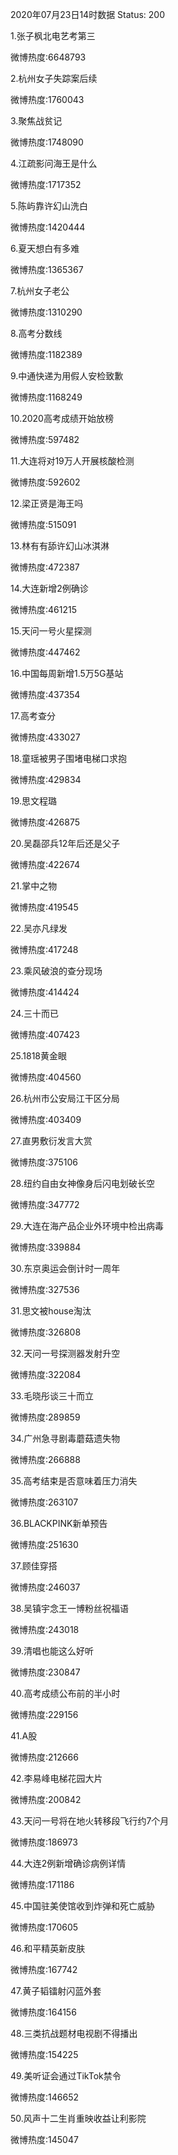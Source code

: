 2020年07月23日14时数据
Status: 200

1.张子枫北电艺考第三

微博热度:6648793

2.杭州女子失踪案后续

微博热度:1760043

3.聚焦战贫记

微博热度:1748090

4.江疏影问海王是什么

微博热度:1717352

5.陈屿靠许幻山洗白

微博热度:1420444

6.夏天想白有多难

微博热度:1365367

7.杭州女子老公

微博热度:1310290

8.高考分数线

微博热度:1182389

9.中通快递为用假人安检致歉

微博热度:1168249

10.2020高考成绩开始放榜

微博热度:597482

11.大连将对19万人开展核酸检测

微博热度:592602

12.梁正贤是海王吗

微博热度:515091

13.林有有舔许幻山冰淇淋

微博热度:472387

14.大连新增2例确诊

微博热度:461215

15.天问一号火星探测

微博热度:447462

16.中国每周新增1.5万5G基站

微博热度:437354

17.高考查分

微博热度:433027

18.童瑶被男子围堵电梯口求抱

微博热度:429834

19.思文程璐

微博热度:426875

20.吴磊邵兵12年后还是父子

微博热度:422674

21.掌中之物

微博热度:419545

22.吴亦凡绿发

微博热度:417248

23.乘风破浪的查分现场

微博热度:414424

24.三十而已

微博热度:407423

25.1818黄金眼

微博热度:404560

26.杭州市公安局江干区分局

微博热度:403409

27.直男敷衍发言大赏

微博热度:375106

28.纽约自由女神像身后闪电划破长空

微博热度:347772

29.大连在海产品企业外环境中检出病毒

微博热度:339884

30.东京奥运会倒计时一周年

微博热度:327536

31.思文被house淘汰

微博热度:326808

32.天问一号探测器发射升空

微博热度:322084

33.毛晓彤谈三十而立

微博热度:289859

34.广州急寻剧毒蘑菇遗失物

微博热度:266888

35.高考结束是否意味着压力消失

微博热度:263107

36.BLACKPINK新单预告

微博热度:251630

37.顾佳穿搭

微博热度:246037

38.吴镇宇念王一博粉丝祝福语

微博热度:243018

39.清唱也能这么好听

微博热度:230847

40.高考成绩公布前的半小时

微博热度:229156

41.A股

微博热度:212666

42.李易峰电梯花园大片

微博热度:200842

43.天问一号将在地火转移段飞行约7个月

微博热度:186973

44.大连2例新增确诊病例详情

微博热度:171186

45.中国驻美使馆收到炸弹和死亡威胁

微博热度:170605

46.和平精英新皮肤

微博热度:167742

47.黄子韬镭射闪蓝外套

微博热度:164156

48.三类抗战题材电视剧不得播出

微博热度:154225

49.美听证会通过TikTok禁令

微博热度:146652

50.风声十二生肖重映收益让利影院

微博热度:145047

